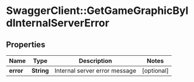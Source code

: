 # SwaggerClient::GetGameGraphicByIdInternalServerError

## Properties
Name | Type | Description | Notes
------------ | ------------- | ------------- | -------------
**error** | **String** | Internal server error message | [optional] 


